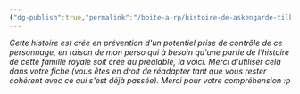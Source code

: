 ```yaml
---
{"dg-publish":true,"permalink":"/boite-a-rp/histoire-de-askengarde-tilka/","tags":["Personnages","GR-FT-Askengarde"]}
---
```


_Cette histoire est crée en prévention d'un potentiel prise de contrôle de ce personnage, en raison de mon perso qui à besoin qu'une partie de l'histoire de cette famille royale soit crée au préalable, la voici. Merci d'utiliser cela dans votre fiche (vous êtes en droit de réadapter tant que vous rester cohérent avec ce qui s'est déjà passée). Merci pour votre compréhension :p_
